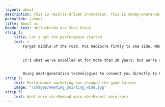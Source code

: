 ```yaml
---
layout: about
description: This is results-driven innovation. This is money-where-our-mouth-is marketing. This is Zuru Group.
permalink: /about
title: About us
header_text: Hello<br>We are Zuru Group
strip_1:
    title: Let's get the performance started
    text: >
        Forget middle of the road. Put mediocre firmly to one side. What Zuru Group promises you is hard-and-fast digital activation that gets you to the results you want. More quickly, more smartly and more cost-effectively than anyone else. 
        
        
        It's what we've excelled at for more than 20 years, but we're still learning every day. And learning is where we'll start with you. By really getting under the skin of your business, we'll be your go-to gurus for multi-channel marketing, helping you conquer your toughest challenges with razor-sharp strategy and cutting-edge creativity.

        
        Using next-generation technologies to connect you directly to more customers, we'll plug you in to performance you've never previously thought possible. Day in, day out, from day one.
strip_2:
    text: Performance marketing has changed the game forever
    image: "/images/meeting_pointing_wide.jpg"
strip_3:
    text: Want more.<br>Demand more.<br>Expect more.<br>
---
```

